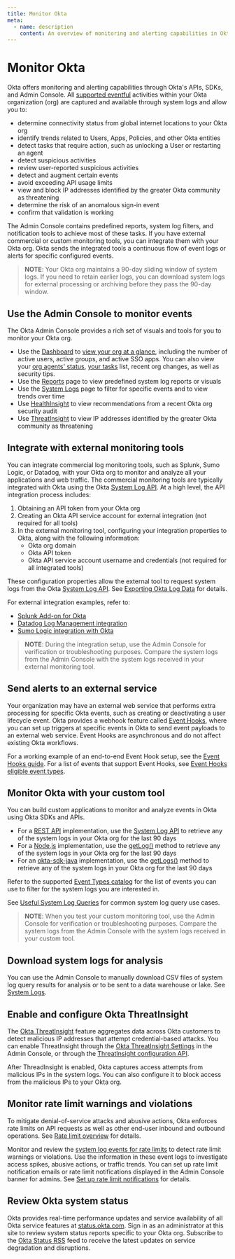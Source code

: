 ```yaml
---
title: Monitor Okta
meta:
  - name: description
    content: An overview of monitoring and alerting capabilities in Okta. Learn about monitoring tools and integration features available in Okta.
---
```


# Monitor Okta

Okta offers monitoring and alerting capabilities through Okta's APIs, SDKs, and Admin Console. All [supported eventful](/docs/references/api/event-types/) activities within your Okta organization (org) are captured and available through system logs and allow you to:

* determine connectivity status from global internet locations to your Okta org
* identify trends related to Users, Apps, Policies, and other Okta entities
* detect tasks that require action, such as unlocking a User or restarting an agent
* detect suspicious activities
* review user-reported suspicious activities
* detect and augment certain events
* avoid exceeding API usage limits
* view and block IP addresses identified by the greater Okta community as threatening
* determine the risk of an anomalous sign-in event
* confirm that validation is working

The Admin Console contains predefined reports, system log filters, and notification tools to achieve most of these tasks. If you have external commercial or custom monitoring tools, you can integrate them with your Okta org. Okta sends the integrated tools a continuous flow of event logs or alerts for specific configured events.

> **NOTE**: Your Okta org maintains a 90-day sliding window of system logs. If you need to retain earlier logs, you can download system logs for external processing or archiving before they pass the 90-day window.

## Use the Admin Console to monitor events

The Okta Admin Console provides a rich set of visuals and tools for you to monitor your Okta org.

* Use the [Dashboard](https://help.okta.com/okta_help.htm?id=ext_Dashboard) to [view your org at a glance](https://help.okta.com/okta_help.htm?id=ext-view-your-org), including the number of active users, active groups, and active SSO apps. You can also view your [org agents' status](https://help.okta.com/okta_help.htm?id=ext-view-org-agent-status), [your tasks](https://help.okta.com/okta_help.htm?id=ext-monitor-your-tasks) list, recent org changes, as well as security tips.
* Use the [Reports](https://help.okta.com/okta_help.htm?id=ext-report-types) page to view predefined system log reports or visuals
* Use the [System Logs](https://help.okta.com/okta_help.htm?id=ext_Reports_SysLog ) page to filter for specific events and to view trends over time
* Use [HealthInsight](https://help.okta.com/okta_help.htm?id=ext-healthinsight) to view recommendations from a recent Okta org security audit
* Use [ThreatInsight](https://help.okta.com/okta_help.htm?id=ext_threatinsight) to view IP addresses identified by the greater Okta community as threatening

## Integrate with external monitoring tools

You can integrate commercial log monitoring tools, such as Splunk, Sumo Logic, or Datadog, with your Okta org to monitor and analyze all your applications and web traffic. The commercial monitoring tools are typically integrated with Okta using the Okta [System Log API](/docs/references/api/system-log/).
At a high level, the API integration process includes:

1. Obtaining an API token from your Okta org
2. Creating an Okta API service account for external integration (not required for all tools)
3. In the external monitoring tool, configuring your integration properties to Okta, along with the following information:
   * Okta org domain
   * Okta API token
   * Okta API service account username and credentials (not required for all integrated tools)

These configuration properties allow the external tool to request system logs from the Okta [System Log API](/docs/references/api/system-log/).
See [Exporting Okta Log Data](https://support.okta.com/help/s/article/Exporting-Okta-Log-Data) for details.

For external integration examples, refer to:

* [Splunk Add-on for Okta](https://www.okta.com/integrations/splunk-add-on-for-okta/)
* [Datadog Log Management integration](https://www.okta.com/integrations/datadog/)
* [Sumo Logic integration with Okta](https://www.okta.com/integrations/sumologic/)

> **NOTE**: During the integration setup, use the Admin Console for verification or troubleshooting purposes. Compare the system logs from the Admin Console with the system logs received in your external monitoring tool.

## Send alerts to an external service

Your organization may have an external web service that performs extra processing for specific Okta events, such as creating or deactivating a user lifecycle event. Okta provides a webhook feature called [Event Hooks](/docs/concepts/event-hooks/), where you can set up triggers at specific events in Okta to send event payloads to an external web service. Event Hooks are asynchronous and do not affect existing Okta workflows.

For a working example of an end-to-end Event Hook setup, see the [Event Hooks guide](/docs/guides/event-hook-implementation/). For a list of events that support Event Hooks, see [Event Hooks eligible event types](/docs/references/api/event-types/?q=event-hook-eligible).

## Monitor Okta with your custom tool

You can build custom applications to monitor and analyze events in Okta using Okta SDKs and APIs.

* For a [REST API](https://developer.okta.com/code/rest/) implementation, use the [System Log API](/docs/references/api/system-log/) to retrieve any of the system logs in your Okta org for the last 90 days
* For a [Node.js](https://github.com/okta/okta-sdk-nodejs) implementation, use the [getLog()](https://github.com/okta/okta-sdk-nodejs#get-logs) method to retrieve any of the system logs in your Okta org for the last 90 days
* For an [okta-sdk-java](https://github.com/okta/okta-sdk-java) implementation, use the [getLogs()](https://github.com/okta/okta-sdk-java#list-system-logs) method to retrieve any of the system logs in your Okta org for the last 90 days

Refer to the supported [Event Types catalog](/docs/references/api/event-types/#catalog) for the list of events you can use to filter for the system logs you are interested in.

See [Useful System Log Queries](https://support.okta.com/help/s/article/Useful-System-Log-Queries?language=en_US&_ga=2.122976834.831546547.1618838361-957571954.1617637001) for common system log query use cases.

> **NOTE**: When you test your custom monitoring tool, use the Admin Console for verification or troubleshooting purposes. Compare the system logs from the Admin Console with the system logs received in your custom tool.

## Download system logs for analysis

You can use the Admin Console to manually download CSV files of system log query results for analysis or to be sent to a data warehouse or lake. See [System Logs](https://help.okta.com/okta_help.htm?id=ext_Reports_SysLog).

## Enable and configure Okta ThreatInsight

The [Okta ThreatInsight](https://help.okta.com/okta_help.htm?id=ext_threatinsight) feature aggregates data across Okta customers to detect malicious IP addresses that attempt credential-based attacks. You can enable ThreatInsight through the [Okta ThreatInsight Settings](https://help.okta.com/okta_help.htm?id=ext-configure-threatinsight) in the Admin Console, or through the [ThreatInsight configuration API](/docs/references/api/threat-insight/).

After ThreadInsight is enabled, Okta captures access attempts from malicious IPs in the system logs. You can also configure it to block access from the malicious IPs to your Okta org.

## Monitor rate limit warnings and violations

To mitigate denial-of-service attacks and abusive actions, Okta enforces rate limits on API requests as well as other end-user inbound and outbound operations. See [Rate limit overview](/docs/references/rate-limits/) for details.

Monitor and review the [system log events for rate limits](/docs/references/rl-system-log-events/) to detect rate limit warnings or violations. Use the information in these event logs to investigate access spikes, abusive actions, or traffic trends. You can set up rate limit notification emails or rate limit notifications displayed in the Admin Console banner for admins. See [Set up rate limit notifications](https://help.okta.com/okta_help.htm?id=ext-set-up-rate-limit-notifs) for details.

## Review Okta system status

Okta provides real-time performance updates and service availability of all Okta service features at [status.okta.com](http://status.okta.com). Sign in as an administrator at this site to review system status reports specific to your Okta org. Subscribe to the [Okta Status RSS](http://feeds.feedburner.com/OktaTrustRSS) feed to receive the latest updates on service degradation and disruptions.
